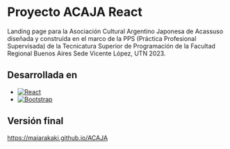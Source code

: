 # Proyecto ACAJA React

Landing page para la Asociación Cultural Argentino Japonesa de Acassuso diseñada y construída en el marco de la PPS (Práctica Profesional Supervisada) de la Tecnicatura Superior de Programación de la Facultad Regional Buenos Aires Sede Vicente López, UTN 2023.

## Desarrollada en
* [![React][React.js]][React-url]
* [![Bootstrap][Bootstrap.com]][Bootstrap-url]

## Versión final
<a href="https://maiarakaki.github.io/ACAJA">https://maiarakaki.github.io/ACAJA</a>


[React.js]: https://img.shields.io/badge/React-20232A?style=for-the-badge&logo=react&logoColor=61DAFB
[React-url]: https://reactjs.org/
[Bootstrap.com]: https://img.shields.io/badge/Bootstrap-563D7C?style=for-the-badge&logo=bootstrap&logoColor=white
[Bootstrap-url]: https://getbootstrap.com